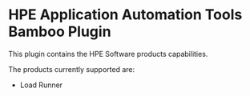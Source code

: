 # HPE Application Automation Tools Bamboo Plugin

This plugin contains the HPE Software products capabilities.

The products currently supported are:
- Load Runner

